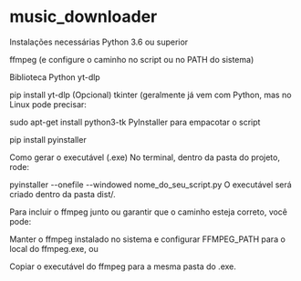 # music_downloader

Instalações necessárias
Python 3.6 ou superior

ffmpeg (e configure o caminho no script ou no PATH do sistema)

Biblioteca Python yt-dlp

pip install yt-dlp
(Opcional) tkinter (geralmente já vem com Python, mas no Linux pode precisar:

sudo apt-get install python3-tk
PyInstaller para empacotar o script

pip install pyinstaller

Como gerar o executável (.exe)
No terminal, dentro da pasta do projeto, rode:

pyinstaller --onefile --windowed nome_do_seu_script.py
O executável será criado dentro da pasta dist/.

Para incluir o ffmpeg junto ou garantir que o caminho esteja correto, você pode:

Manter o ffmpeg instalado no sistema e configurar FFMPEG_PATH para o local do ffmpeg.exe, ou

Copiar o executável do ffmpeg para a mesma pasta do .exe.
